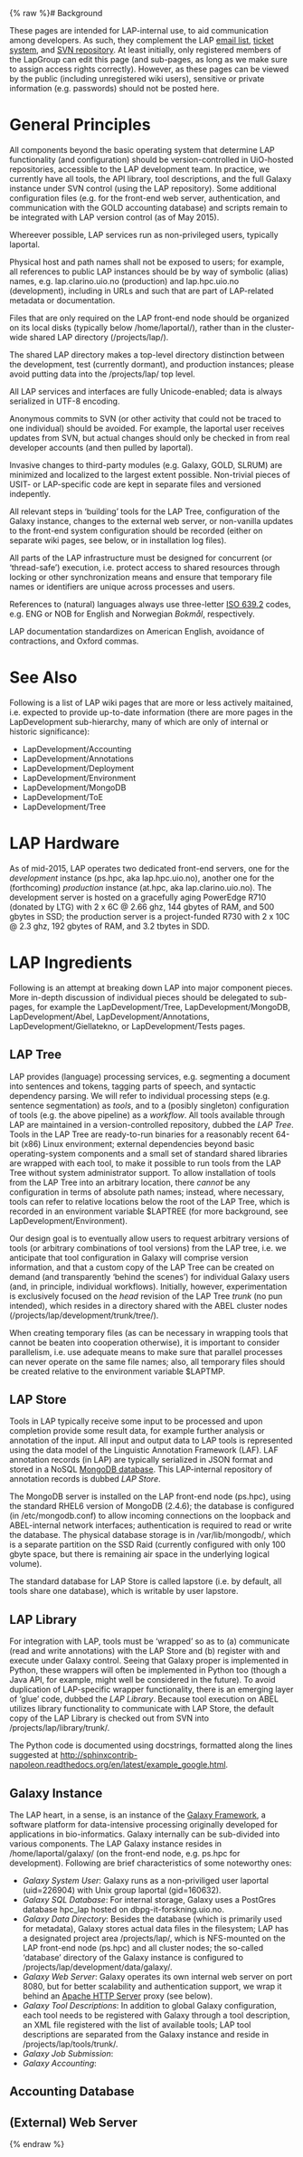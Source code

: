 {% raw %}# Background

These pages are intended for LAP-internal use, to aid communication
among developers. As such, they complement the LAP [email
list](https://sympa.uio.no/ifi.uio.no/info/lap-developers), [ticket
system](https://rt.uio.no), and [SVN
repository](http://svn.emmtee.net/lap). At least initially, only
registered members of the LapGroup can edit this page (and
sub-pages, as long as we make sure to assign access rights correctly).
However, as these pages can be viewed by the public (including
unregistered wiki users), sensitive or private information (e.g.
passwords) should not be posted here.

# General Principles

All components beyond the basic operating system that determine LAP
functionality (and configuration) should be version-controlled in
UiO-hosted repositories, accessible to the LAP development team. In
practice, we currently have all tools, the API library, tool
descriptions, and the full Galaxy instance under SVN control (using the
LAP repository). Some additional configuration files (e.g. for the
front-end web server, authentication, and communication with the GOLD
accounting database) and scripts remain to be integrated with LAP
version control (as of May 2015).

Whereever possible, LAP services run as non-privileged users, typically
laportal.

Physical host and path names shall not be exposed to users; for example,
all references to public LAP instances should be by way of symbolic
(alias) names, e.g. lap.clarino.uio.no (production) and lap.hpc.uio.no
(development), including in URLs and such that are part of LAP-related
metadata or documentation.

Files that are only required on the LAP front-end node should be
organized on its local disks (typically below /home/laportal/), rather
than in the cluster-wide shared LAP directory (/projects/lap/).

The shared LAP directory makes a top-level directory distinction between
the development, test (currently dormant), and production instances;
please avoid putting data into the /projects/lap/ top level.

All LAP services and interfaces are fully Unicode-enabled; data is
always serialized in UTF-8 encoding.

Anonymous commits to SVN (or other activity that could not be traced to
one individual) should be avoided. For example, the laportal user
receives updates from SVN, but actual changes should only be checked in
from real developer accounts (and then pulled by laportal).

Invasive changes to third-party modules (e.g. Galaxy, GOLD, SLRUM) are
minimized and localized to the largest extent possible. Non-trivial
pieces of USIT- or LAP-specific code are kept in separate files and
versioned indepently.

All relevant steps in ‘building’ tools for the LAP Tree, configuration
of the Galaxy instance, changes to the external web server, or
non-vanilla updates to the front-end system configuration should be
recorded (either on separate wiki pages, see below, or in installation
log files).

All parts of the LAP infrastructure must be designed for concurrent (or
‘thread-safe’) execution, i.e. protect access to shared resources
through locking or other synchronization means and ensure that temporary
file names or identifiers are unique across processes and users.

References to (natural) languages always use three-letter [ISO
639.2](http://www.loc.gov/standards/iso639-2/php/code_list.php) codes,
e.g. ENG or NOB for English and Norwegian *Bokmål*, respectively.

LAP documentation standardizes on American English, avoidance of
contractions, and Oxford commas.

# See Also

Following is a list of LAP wiki pages that are more or less actively
maitained, i.e. expected to provide up-to-date information (there are
more pages in the LapDevelopment sub-hierarchy, many of which are only
of internal or historic significance):

- LapDevelopment/Accounting
- LapDevelopment/Annotations
- LapDevelopment/Deployment
- LapDevelopment/Environment
- LapDevelopment/MongoDB
- LapDevelopment/ToE
- LapDevelopment/Tree

# LAP Hardware

As of mid-2015, LAP operates two dedicated front-end servers, one for
the *development* instance (ps.hpc, aka lap.hpc.uio.no), another one for
the (forthcoming) *production* instance (at.hpc, aka
lap.clarino.uio.no). The development server is hosted on a gracefully
aging PowerEdge R710 (donated by LTG) with 2 x 6C @ 2.66 ghz, 144 gbytes
of RAM, and 500 gbytes in SSD; the production server is a project-funded
R730 with 2 x 10C @ 2.3 ghz, 192 gbytes of RAM, and 3.2 tbytes in SDD.

# LAP Ingredients

Following is an attempt at breaking down LAP into major component
pieces. More in-depth discussion of individual pieces should be
delegated to sub-pages, for example the
LapDevelopment/Tree,
LapDevelopment/MongoDB,
LapDevelopment/Abel,
LapDevelopment/Annotations,
LapDevelopment/Giellatekno, or
LapDevelopment/Tests pages.

## LAP Tree

LAP provides (language) processing services, e.g. segmenting a document
into sentences and tokens, tagging parts of speech, and syntactic
dependency parsing. We will refer to individual processing steps (e.g.
sentence segmentation) as *tools*, and to a (posibly singleton)
configuration of tools (e.g. the above pipeline) as a *workflow*. All
tools available through LAP are maintained in a version-controlled
repository, dubbed the *LAP Tree*. Tools in the LAP Tree are
ready-to-run binaries for a reasonably recent 64-bit (x86) Linux
environment; external dependencies beyond basic operating-system
components and a small set of standard shared libraries are wrapped with
each tool, to make it possible to run tools from the LAP Tree without
system administrator support. To allow installation of tools from the
LAP Tree into an arbitrary location, there *cannot* be any configuration
in terms of absolute path names; instead, where necessary, tools can
refer to relative locations below the root of the LAP Tree, which is
recorded in an environment variable $LAPTREE (for more background, see
LapDevelopment/Environment).

Our design goal is to eventually allow users to request arbitrary
versions of tools (or arbitrary combinations of tool versions) from the
LAP tree, i.e. we anticipate that tool configuration in Galaxy will
comprise version information, and that a custom copy of the LAP Tree can
be created on demand (and transparently ‘behind the scenes’) for
individual Galaxy users (and, in principle, individual workflows).
Initially, however, experimentation is exclusively focused on the *head*
revision of the LAP Tree *trunk* (no pun intended), which resides in a
directory shared with the ABEL cluster nodes
(/projects/lap/development/trunk/tree/).

When creating temporary files (as can be necessary in wrapping tools
that cannot be beaten into cooperation otherwise), it is important to
consider parallelism, i.e. use adequate means to make sure that parallel
processes can never operate on the same file names; also, all temporary
files should be created relative to the environment variable $LAPTMP.

## LAP Store

Tools in LAP typically receive some input to be processed and upon
completion provide some result data, for example further analysis or
annotation of the input. All input and output data to LAP tools is
represented using the data model of the Linguistic Annotation Framework
(LAF). LAF annotation records (in LAP) are typically serialized in JSON
format and stored in a NoSQL [MongoDB
database](https://www.mongodb.org/). This LAP-internal repository of
annotation records is dubbed *LAP Store*.

The MongoDB server is installed on the LAP front-end node (ps.hpc),
using the standard RHEL6 version of MongoDB (2.4.6); the database is
configured (in /etc/mongodb.conf) to allow incoming connections on the
loopback and ABEL-internal network interfaces; authentication is
required to read or write the database. The physical database storage is
in /var/lib/mongodb/, which is a separate partition on the SSD Raid
(currently configured with only 100 gbyte space, but there is remaining
air space in the underlying logical volume).

The standard database for LAP Store is called lapstore (i.e. by default,
all tools share one database), which is writable by user lapstore.

## LAP Library

For integration with LAP, tools must be ‘wrapped’ so as to (a)
communicate (read and write annotations) with the LAP Store and (b)
register with and execute under Galaxy control. Seeing that Galaxy
proper is implemented in Python, these wrappers will often be
implemented in Python too (though a Java API, for example, might well be
considered in the future). To avoid duplication of LAP-specific wrapper
functionality, there is an emerging layer of ‘glue’ code, dubbed the
*LAP Library*. Because tool execution on ABEL utilizes library
functionality to communicate with LAP Store, the default copy of the LAP
Library is checked out from SVN into /projects/lap/library/trunk/.

The Python code is documented using docstrings, formatted along the
lines suggested at
<http://sphinxcontrib-napoleon.readthedocs.org/en/latest/example_google.html>.

## Galaxy Instance

The LAP heart, in a sense, is an instance of the [Galaxy
Framework](http://galaxyproject.org/), a software platform for
data-intensive processing originally developed for applications in
bio-informatics. Galaxy internally can be sub-divided into various
components. The LAP Galaxy instance resides in /home/laportal/galaxy/
(on the front-end node, e.g. ps.hpc for development). Following are
brief characteristics of some noteworthy ones:

- *Galaxy System User*: Galaxy runs as a non-priviliged user laportal
(uid=226904) with Unix group laportal (gid=160632).
- *Galaxy SQL Database*: For internal storage, Galaxy uses a PostGres
database hpc\_lap hosted on dbpg-it-forskning.uio.no.
- *Galaxy Data Directory*: Besides the database (which is primarily
used for metadata), Galaxy stores actual data files in the
filesystem; LAP has a designated project area /projects/lap/, which
is NFS-mounted on the LAP front-end node (ps.hpc) and all cluster
nodes; the so-called ‘database’ directory of the Galaxy instance is
configured to /projects/lap/development/data/galaxy/.
- *Galaxy Web Server*: Galaxy operates its own internal web server on
port 8080, but for better scalability and authentication support, we
wrap it behind an [Apache HTTP Server](http://httpd.apache.org/)
proxy (see below).
- *Galaxy Tool Descriptions*: In addition to global Galaxy
configuration, each tool needs to be registered with Galaxy through
a tool description, an XML file registered with the list of
available tools; LAP tool descriptions are separated from the Galaxy
instance and reside in /projects/lap/tools/trunk/.
- *Galaxy Job Submission*:
- *Galaxy Accounting*:

## Accounting Database

## (External) Web Server
<update date omitted for speed>{% endraw %}